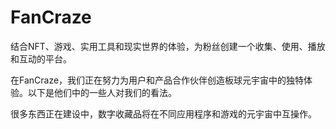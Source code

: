 # 

# FanCraze

结合NFT、游戏、实用工具和现实世界的体验，为粉丝创建一个收集、使用、播放和互动的平台。

在FanCraze，我们正在努力为用户和产品合作伙伴创造板球元宇宙中的独特体验。以下是他们中的一些人对我们的看法。

很多东西正在建设中，数字收藏品将在不同应用程序和游戏的元宇宙中互操作。

